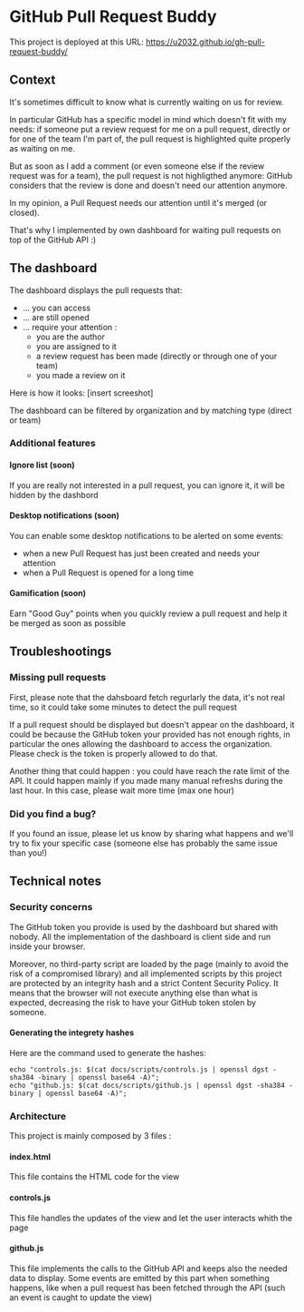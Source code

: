 # GitHub Pull Request Buddy

This project is deployed at this URL: https://u2032.github.io/gh-pull-request-buddy/

## Context

It's sometimes difficult to know what is currently waiting on us for review.

In particular GitHub has a specific model in mind which doesn't fit with my needs: if someone put a review request for me on a pull request, directly or for one of the team I'm part of, the pull request is highlighted quite properly as waiting on me.

But as soon as I add a comment (or even someone else if the review request was for a team), the pull request is not highligthed anymore: GitHub considers that the review is done and doesn't need our attention anymore.

In my opinion, a Pull Request needs our attention until it's merged (or closed).

That's why I implemented by own dashboard for waiting pull requests on top of the GitHub API :) 

## The dashboard

The dashboard displays the pull requests that: 
* ... you can access
* ... are still opened
* ... require your attention :
  * you are the author
  * you are assigned to it
  * a review request has been made (directly or through one of your team)
  * you made a review on it

Here is how it looks: 
[insert screeshot]

The dashboard can be filtered by organization and by matching type (direct or team)

### Additional features

#### Ignore list (soon)
If you are really not interested in a pull request, you can ignore it, it will be hidden by the dashbord

#### Desktop notifications (soon)

You can enable some desktop notifications to be alerted on some events:
* when a new Pull Request has just been created and needs your attention
* when a Pull Request is opened for a long time

#### Gamification (soon)

Earn "Good Guy" points when you quickly review a pull request and help it be merged as soon as possible  

## Troubleshootings

### Missing pull requests

First, please note that the dahsboard fetch regurlarly the data, it's not real time, so it could take some minutes to detect the pull request

If a pull request should be displayed but doesn't appear on the dashboard, it could be because the GitHub token your provided has not enough rights, in particular the ones allowing the dashboard to access the organization. Please check is the token is properly allowed to do that.

Another thing that could happen : you could have reach the rate limit of the API. It could happen mainly if you made many manual refreshs during the last hour. In this case, please wait more time (max one hour) 

### Did you find a bug?

If you found an issue, please let us know by sharing what happens and we'll try to fix your specific case (someone else has probably the same issue than you!)

## Technical notes

### Security concerns

The GitHub token you provide is used by the dashboard but shared with nobody. All the implementation of the dashboard is client side and run inside your browser.

Moreover, no third-party script are loaded by the page (mainly to avoid the risk of a compromised library) and all implemented scripts by this project are protected by an integrity hash and a strict Content Security Policy. 
It means that the browser will not execute anything else than what is expected, decreasing the risk to have your GitHub token stolen by someone.   

#### Generating the integrety hashes

Here are the command used to generate the hashes:
```shell
echo "controls.js: $(cat docs/scripts/controls.js | openssl dgst -sha384 -binary | openssl base64 -A)";
echo "github.js: $(cat docs/scripts/github.js | openssl dgst -sha384 -binary | openssl base64 -A)";
```

### Architecture 

This project is mainly composed by 3 files :

#### index.html
This file contains the HTML code for the view

#### controls.js
This file handles the updates of the view and let the user interacts whith the page

#### github.js
This file implements the calls to the GitHub API and keeps also the needed data to display. 
Some events are emitted by this part when something happens, like when a pull request has been fetched through the API (such an event is caught to update the view)  

